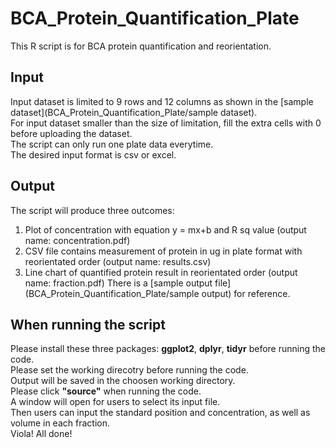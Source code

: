 # BCA_Protein_Quantification_Plate
This R script is for BCA protein quantification and reorientation. 

## Input 
Input dataset is limited to 9 rows and 12 columns as shown in the [sample dataset](BCA_Protein_Quantification_Plate/sample dataset). <br/>
For input dataset smaller than the size of limitation, fill the extra cells with 0 before uploading the dataset. <br/>
The script can only run one plate data everytime. <br/>
The desired input format is csv or excel. <br/>

## Output 
The script will produce three outcomes:
1. Plot of concentration with equation y = mx+b and R sq value (output name: concentration.pdf)
2. CSV file contains measurement of protein in ug in plate format with reorientated order (output name: results.csv)
3. Line chart of quantified protein result in reorientated order (output name: fraction.pdf)
There is a [sample output file](BCA_Protein_Quantification_Plate/sample output) for reference. 

## When running the script 
Please install these three packages: **ggplot2**, **dplyr**, **tidyr** before running the code.  
Please set the working direcotry before running the code.  
Output will be saved in the choosen working directory.  
Please click **"source"** when running the code.  
A window will open for users to select its input file.  
Then users can input the standard position and concentration, as well as volume in each fraction.  
Viola! All done!  
